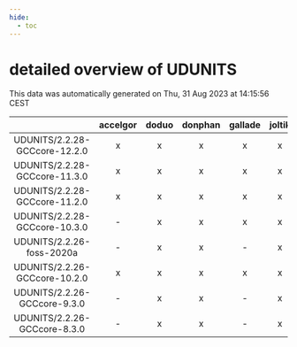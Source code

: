 ```yaml
---
hide:
  - toc
---
```


detailed overview of UDUNITS
============================


This data was automatically generated on Thu, 31 Aug 2023 at 14:15:56 CEST  

| |accelgor|doduo|donphan|gallade|joltik|skitty|swalot|victini|
| :---: | :---: | :---: | :---: | :---: | :---: | :---: | :---: | :---: |
|UDUNITS/2.2.28-GCCcore-12.2.0|x|x|x|x|x|x|x|x|
|UDUNITS/2.2.28-GCCcore-11.3.0|x|x|x|x|x|x|x|x|
|UDUNITS/2.2.28-GCCcore-11.2.0|x|x|x|x|x|x|x|x|
|UDUNITS/2.2.28-GCCcore-10.3.0|-|x|x|x|x|x|x|x|
|UDUNITS/2.2.26-foss-2020a|-|x|x|-|x|x|x|x|
|UDUNITS/2.2.26-GCCcore-10.2.0|x|x|x|x|x|x|x|x|
|UDUNITS/2.2.26-GCCcore-9.3.0|-|x|x|-|x|x|x|x|
|UDUNITS/2.2.26-GCCcore-8.3.0|-|x|x|-|x|x|x|x|
